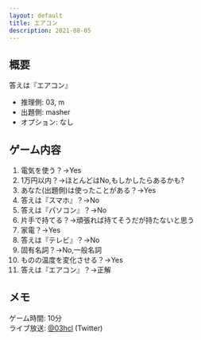 ```yaml
---
layout: default
title: エアコン
description: 2021-08-05
---
```


## 概要

答えは『エアコン』

- 推理側: 03, m
- 出題側: masher
- オプション: なし

## ゲーム内容

1. 電気を使う？→Yes
2. 1万円以内？→ほとんどはNo,もしかしたらあるかも?
3. あなた(出題側)は使ったことがある？→Yes
4. 答えは『スマホ』？→No
5. 答えは『パソコン』？→No
6. 片手で持てる？→頑張れば持てそうだが持たないと思う
7. 家電？→Yes
8. 答えは『テレビ』？→No
9. 固有名詞？→No,一般名詞
10. ものの温度を変化させる？→Yes
11. 答えは『エアコン』？→正解

## メモ

ゲーム時間: 10分  
ライブ放送: [@03hcl](https://twitter.com/i/broadcasts/1yoJMAZwjmYJQ?t=1h14m55s) (Twitter)
